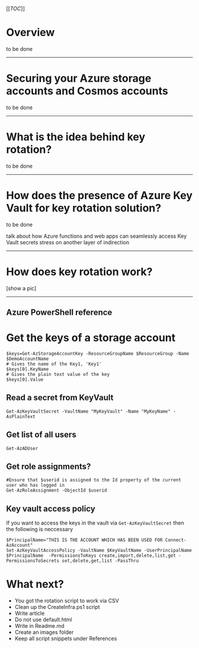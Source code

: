 [[_TOC_]]

# Overview
to be done

---

# Securing your Azure storage accounts and Cosmos accounts
to be done

---

# What is the idea behind key rotation?
to be done

---


# How does the presence of Azure Key Vault for key rotation solution?
to be done

talk about how Azure functions and web apps can seamlessly access Key Vault secrets
stress on another layer of indirection

---


# How does key rotation work?

[show a pic]

---


## Azure PowerShell reference
# Get the keys of a storage account
```
$keys=Get-AzStorageAccountKey -ResourceGroupName $ResourceGroup -Name $DemoAccountName
# Gives the name of the Key1, 'Key1'
$keys[0].KeyName  
# Gives the plain text value of the key
$keys[0].Value

```


## Read a secret from KeyVault
```
Get-AzKeyVaultSecret -VaultName "MyKeyVault" -Name "MyKeyName" -AsPlainText
```

## Get list of all users
```
Get-AzADUser
```


## Get role assignments?
```
#Ensure that $userid is assigned to the Id property of the current user who has logged in
Get-AzRoleAssignment -ObjectId $userid
```

## Key vault access policy
If you want to access the keys in the vault via `Get-AzKeyVaultSecret` then the following is neccessary
```
$PrincipalName="THIS IS THE ACCOUNT WHICH HAS BEEN USED FOR Connect-AzAccount"
Set-AzKeyVaultAccessPolicy -VaultName $KeyVaultName -UserPrincipalName $PrincipalName  -PermissionsToKeys create,import,delete,list,get -PermissionsToSecrets set,delete,get,list -PassThru

```



# What next?
- You got the rotation script to work via CSV
- Clean up the CreateInfra.ps1 script
- Write article
- Do not use default.html
- Write in Readme.md
- Create an images folder
- Keep all script snippets under References






